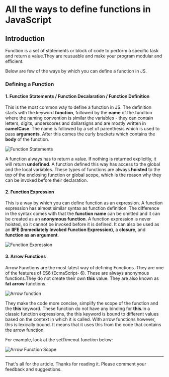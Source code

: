 # All the ways to define functions in JavaScript

## Introduction

Function is a set of statements or block of code to perform a specific task and return a value.They are reusuable and make your program modular and efficient.

Below are few of the ways by which you can define a function in JS.

### Defining a Function

#### 1. Function Statements / Function Decalaration / Function Definition

This is the most common way to define a function in JS. The definition starts with the keyword **function**, followed by the **name** of the function where the naming convention is similar the variables - they can contain letters, digits, underscores and dollarsigns and are mostly written in **camelCase**. The name is followed by a set of parenthesis which is used to pass **arguments**. After this comes the curly brackets which contains the **body** of the function.

![Function Statements](https://res.cloudinary.com/dyyr6kwla/image/upload/v1586085463/define-functions/define-function-statement_akc1qj.svg)

A function always has to return a value. If nothing is returned explicitly, it will return **undefined**. A function defined this way has access to the global and the local variables. These types of functions are always **hoisted** to the top of the enclosing function or global scope, which is the reason why they can be invoked before their declaration.

#### 2. Function Expression

This is a way by which you can define function as an expression. A function expression has almost similar syntax as function definition. The difference in the syntax comes with that the **function name** can be omitted and it can be created as an **anonymous function**. A function expression is never hoisted, so it cannot be invoked before it is defined. It can also be used as an **IIFE (Immediately Invoked Function Expression)**, a **closure**, and **function as an argument**.

![Function Expression](https://res.cloudinary.com/dyyr6kwla/image/upload/v1586105772/define-functions/function-expression_mskfpa.svg)

#### 3. Arrow Functions

Arrow Functions are the most latest way of defining Functions. They are one of the features of ES6 (EcmaScript- 6). These are always anonymous functions.They do not create their own **this** value. They are also known as **fat arrow** functions.

![Arrow function](https://res.cloudinary.com/dyyr6kwla/image/upload/v1587207495/define-functions/arrow-functions_hcwk94.png)

They make the code more concise, simplify the scope of the function and the **this** keyword. These function do not have any binding for **this**.In a classic function expressions, the this keyword is bound to different values based on the context in which it is called. With arrow functions however, this is lexically bound. It means that it uses this from the code that contains the arrow function.

For example, look at the setTimeout function below:

![Arrow Function Scope](https://res.cloudinary.com/dyyr6kwla/image/upload/v1587207743/define-functions/arrow-function-scope_bhj4yc.png)

----

That's all for the article. Thanks for reading it. Please comment your feedback and suggestions.
